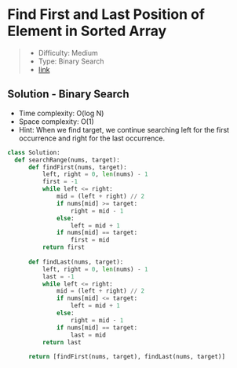 # Find First and Last Position of Element in Sorted Array

> - Difficulty: Medium
> - Type: Binary Search
> - [link](https://leetcode.com/problems/find-first-and-last-position-of-element-in-sorted-array/)

## Solution - Binary Search
- Time complexity: O(log N)
- Space complexity: O(1)
- Hint: When we find target, we continue searching left for the first occurrence and right for the last occurrence.

```python
class Solution:
  def searchRange(nums, target):
      def findFirst(nums, target):
          left, right = 0, len(nums) - 1
          first = -1
          while left <= right:
              mid = (left + right) // 2
              if nums[mid] >= target:
                  right = mid - 1
              else:
                  left = mid + 1
              if nums[mid] == target:
                  first = mid
          return first
      
      def findLast(nums, target):
          left, right = 0, len(nums) - 1
          last = -1
          while left <= right:
              mid = (left + right) // 2
              if nums[mid] <= target:
                  left = mid + 1
              else:
                  right = mid - 1
              if nums[mid] == target:
                  last = mid
          return last
  
      return [findFirst(nums, target), findLast(nums, target)]
```
